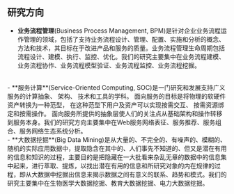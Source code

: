 ## 研究方向

- **业务流程管理**(Business Process Management, BPM)是针对企业业务流程运作管理的领域，包括了支持业务流程设计、管理、配置、实施和分析的概念、方法和技术，其目标在于改进产品和服务的质量。业务流程管理生命周期包括流程设计、建模、执行、监控、优化。我们的研究主要集中在业务流程建模、业务流程协作、业务流程模型验证、业务流程监控、业务流程挖掘。  
</br>
- **服务计算**(Service-Oriented Computing, SOC)是一门研究和发展支持广义服务的计算抽象、 架构、 技术和工具的学科。 面向服务的目标是将物理的软硬件资产转换为一种范型， 在这种范型下用户及资产可以实现按需交互、 按需资源绑定和按需操作。 面向服务所提供的抽象层使人们的关注点从基础架构和操作转移到服务本身。我们的研究方向主要集中在Web服务网络表征、服务推荐、服务组合、服务网络生态系统分析。  
</br>
- **大数据挖掘**(Big Data Mining)是从大量的、不完全的、有噪声的、模糊的、随机的实际应用数据中，提取隐含在其中的、人们事先不知道的、但又是潜在有用的信息和知识的过程，主要目的是把隐藏在一大批看来杂乱无章的数据中的信息集中起来，进行萃取、提炼，以找出潜在有用的信息和所研究对象的内在规律的过程，即从大数据中挖掘出信息来揭示数据之间有意义的联系、趋势和模式。我们的研究主要集中在生物医学大数据挖掘、教育大数据挖掘、电力大数据挖掘。  
